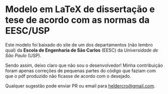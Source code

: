 # Modelo em LaTeX de dissertação e tese de acordo com as normas da EESC/USP

Este modelo foi baixado do site de um dos departamentos (não lembro  qual) da 
**Escola de Engenharia de São Carlos** (EESC) da *Universidade de São Paulo* (USP).

Sendo assim, deixo claro que não sou o desenvolvedor! Minha contribuição foram
apenas correções de pequenas partes do código que faziam com que o pdf produzido
não ficasse de acordo com o desejado.

Qualquer sugestão pode  enviar PR ou email para heldercro@gmail.com.